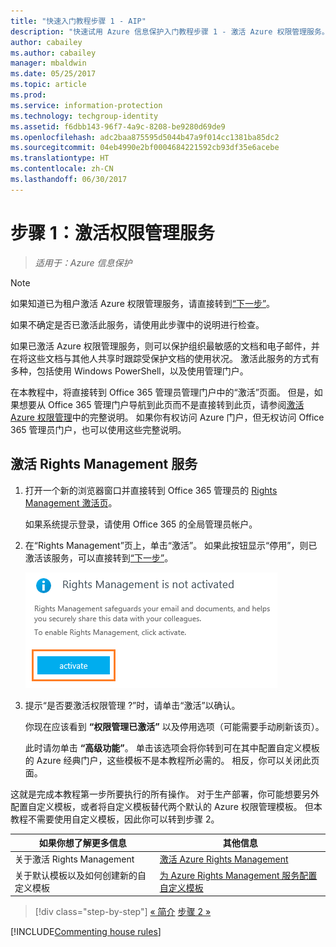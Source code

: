 ```yaml
---
title: "快速入门教程步骤 1 - AIP"
description: "快速试用 Azure 信息保护入门教程步骤 1 - 激活 Azure 权限管理服务。"
author: cabailey
ms.author: cabailey
manager: mbaldwin
ms.date: 05/25/2017
ms.topic: article
ms.prod: 
ms.service: information-protection
ms.technology: techgroup-identity
ms.assetid: f6dbb143-96f7-4a9c-8208-be9280d69de9
ms.openlocfilehash: adc2baa875595d5044b47a9f014cc1381ba85dc2
ms.sourcegitcommit: 04eb4990e2bf0004684221592cb93df35e6acebe
ms.translationtype: HT
ms.contentlocale: zh-CN
ms.lasthandoff: 06/30/2017
---
```

# <a name="step-1-activate-the-rights-management-service"></a>步骤 1：激活权限管理服务
 
>*适用于：Azure 信息保护*

> [!NOTE]
>如果知道已为租户激活 Azure 权限管理服务，请直接转到[“下一步”](infoprotect-tutorial-step2.md)。 
>
>如果不确定是否已激活此服务，请使用此步骤中的说明进行检查。

如果已激活 Azure 权限管理服务，则可以保护组织最敏感的文档和电子邮件，并在将这些文档与其他人共享时跟踪受保护文档的使用状况。 激活此服务的方式有多种，包括使用 Windows PowerShell，以及使用管理门户。

在本教程中，将直接转到 Office 365 管理员管理门户中的“激活”页面。 但是，如果想要从 Office 365 管理门户导航到此页而不是直接转到此页，请参阅[激活 Azure 权限管理](../deploy-use/activate-service.md)中的完整说明。 如果你有权访问 Azure 门户，但无权访问 Office 365 管理员门户，也可以使用这些完整说明。

## <a name="to-activate-the-rights-management-service"></a>激活 Rights Management 服务

1. 打开一个新的浏览器窗口并直接转到 Office 365 管理员的 [Rights Management 激活页](https://account.activedirectory.windowsazure.com/RmsOnline/Manage.aspx)。
    
    如果系统提示登录，请使用 Office 365 的全局管理员帐户。

2. 在“Rights Management”页上，单击“激活”。 如果此按钮显示“停用”，则已激活该服务，可以直接转到[“下一步”](infoprotect-tutorial-step2.md)。 

    ![Azure 信息保护快速入门教程步骤 1 - 激活服务](../media/info-protect-activate.png)

3. 提示“是否要激活权限管理 ?”时，请单击“激活”以确认。

    你现在应该看到 **“权限管理已激活”** 以及停用选项（可能需要手动刷新该页）。

    此时请勿单击 **“高级功能”**。 单击该选项会将你转到可在其中配置自定义模板的 Azure 经典门户，这些模板不是本教程所必需的。 相反，你可以关闭此页面。

这就是完成本教程第一步所要执行的所有操作。 对于生产部署，你可能想要另外配置自定义模板，或者将自定义模板替代两个默认的 Azure 权限管理模板。 但本教程不需要使用自定义模板，因此你可以转到步骤 2。

|如果你想了解更多信息|其他信息|
|--------------------------------|--------------------------|
|关于激活 Rights Management|[激活 Azure Rights Management](../deploy-use/activate-service.md)|
|关于默认模板以及如何创建新的自定义模板|[为 Azure Rights Management 服务配置自定义模板](../deploy-use/configure-custom-templates.md)|

>[!div class="step-by-step"]
[&#171; 简介](infoprotect-quick-start-tutorial.md)
[步骤 2 &#187;](infoprotect-tutorial-step2.md)

[!INCLUDE[Commenting house rules](../includes/houserules.md)]
